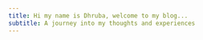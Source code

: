 ```yaml
---
title: Hi my name is Dhruba, welcome to my blog...
subtitle: A journey into my thoughts and experiences
---
```



